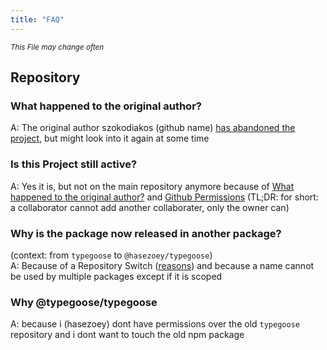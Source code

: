 ```yaml
---
title: "FAQ"
---
```


*<sub>This File may change often</sub>*

## Repository

### What happened to the original author?

A: The original author szokodiakos (github name) [has abandoned the project](https://github.com/szokodiakos/typegoose/issues/99#issuecomment-364639150), but might look into it again at some time

### Is this Project still active?

A: Yes it is, but not on the main repository anymore because of [What happened to the original author?](#what-happened-to-the-original-author) and [Github Permissions](https://help.github.com/en/articles/permission-levels-for-a-user-account-repository) (TL;DR: for short: a collaborator cannot add another collaborater, only the owner can)

### Why is the package now released in another package?

(context: from `typegoose` to `@hasezoey/typegoose`)<br/>
A: Because of a Repository Switch ([reasons](#is-this-project-still-active)) and because a name cannot be used by multiple packages except if it is scoped

### Why @typegoose/typegoose

A: because i (hasezoey) dont have permissions over the old `typegoose` repository and i dont want to touch the old npm package
